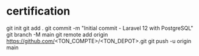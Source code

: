 # certification

git init
git add .
git commit -m "Initial commit - Laravel 12 with PostgreSQL"
git branch -M main
git remote add origin https://github.com/<TON_COMPTE>/<TON_DEPOT>.git
git push -u origin main
